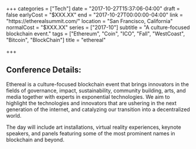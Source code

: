 +++
categories = ["Tech"]
date = "2017-10-27T15:37:06-04:00"
draft = false
earlyCost = "$XXX.XX"
end = "2017-10-27T00:00:00-04:00"
link = "https://etherealsummit.com/"
location = "San Francisco, California"
normalCost = "$XXX.XX"
series = ["2017-10"]
subtitle = "A culture-focused blockchain event."
tags = ["Ethereum", "Coin", "ICO", "Fall", "WestCoast", "Bitcoin", "BlockChain"]
title = "ethereal"

+++


## Conference Details:

Ethereal is a culture-focused blockchain event that brings innovators in the fields of governance, impact, sustainability, community building, arts, and media together with experts in exponential technologies. We aim to highlight the technologies and innovators that are ushering in the next generation of the internet, and catalyzing our transition into a decentralized world.

The day will include art installations, virtual reality experiences, keynote speakers, and panels featuring some of the most prominent names in blockchain and beyond.
